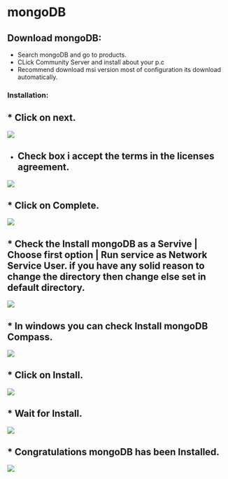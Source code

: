 # mongoDB



## Download mongoDB:

- Search mongoDB and go to products.
- CLick Community Server and install about your p.c
- Recommend download msi version most of configuration its download automatically.



### Installation:

## * Click on next.
<img src = "./assets/Mi-1.png">

* ##  Check box i accept the terms in the licenses agreement.
<img src = "./assets/Mi-2.png">

## * Click on Complete.
<img src = "./assets/Mi-3.png">

## * Check the Install mongoDB as a Servive | Choose first option | Run service as Network Service User. if you have any solid reason to change the directory then change else set in default directory.
<img src = "./assets/Mi-4.png">

## * In windows you can check Install mongoDB Compass.
<img src = "./assets/Mi-5.png">

## * Click on Install.
<img src = "./assets/Mi-6.png">

## * Wait for Install.
<img src = "./assets/Mi-7.png">

## * Congratulations mongoDB has been Installed.
<img src = "./assets/Mi-8.png">


